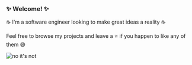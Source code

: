 ### ✨ Welcome! ✨ 

☕️ I'm a software engineer looking to make great ideas a reality ☕️

Feel free to browse my projects and leave a ⭐️ if you happen to like any of them 😅

![no it's not](https://media1.giphy.com/media/GajHTHXHb5kEz6eJ1W/giphy.gif)



<!--
**imhappyfor/imhappyfor** is a ✨ _special_ ✨ repository because its `README.md` (this file) appears on your GitHub profile.

Here are some ideas to get you started:

- 🔭 I’m currently working on ...
- 🌱 I’m currently learning ...
- 👯 I’m looking to collaborate on ...
- 🤔 I’m looking for help with ...
- 💬 Ask me about ...
- 📫 How to reach me: ...
- 😄 Pronouns: ...
- ⚡ Fun fact: ...
-->

